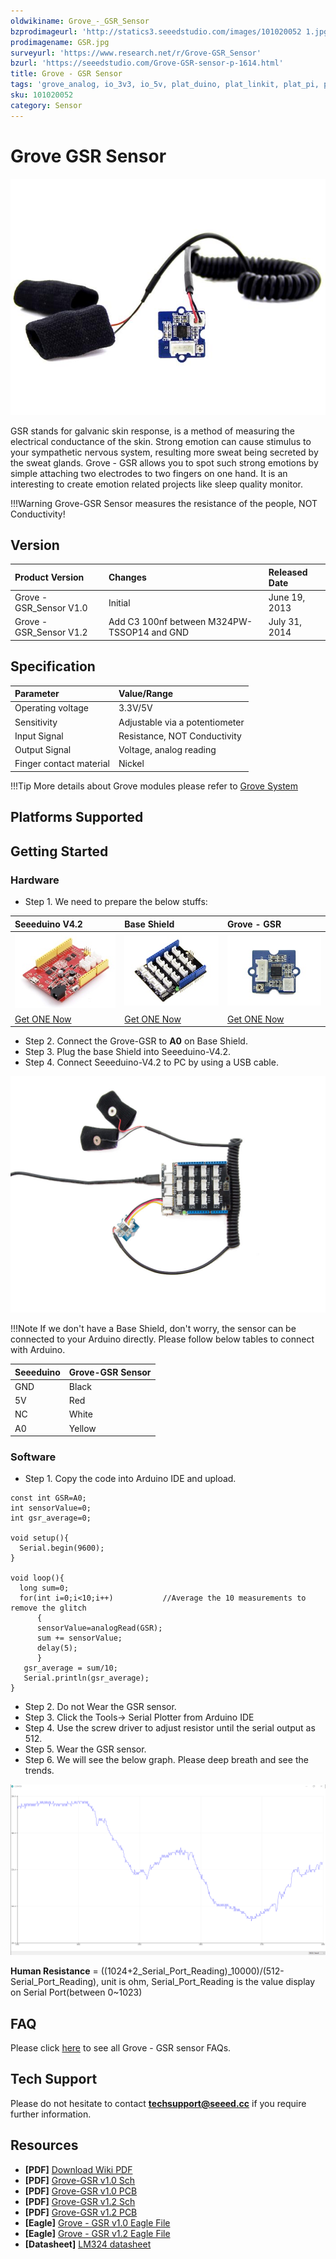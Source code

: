 ```yaml
---
oldwikiname: Grove_-_GSR_Sensor
bzprodimageurl: 'http://statics3.seeedstudio.com/images/101020052 1.jpg'
prodimagename: GSR.jpg
surveyurl: 'https://www.research.net/r/Grove-GSR_Sensor'
bzurl: 'https://seeedstudio.com/Grove-GSR-sensor-p-1614.html'
title: Grove - GSR Sensor
tags: 'grove_analog, io_3v3, io_5v, plat_duino, plat_linkit, plat_pi, plat_bbg'
sku: 101020052
category: Sensor
---
```


# Grove GSR Sensor

![](https://raw.githubusercontent.com/SeeedDocument/Grove-GSR_Sensor/master/img/GSR.jpg)

GSR stands for galvanic skin response, is a method of measuring the electrical conductance of the skin. Strong emotion can cause stimulus to your sympathetic nervous system, resulting more sweat being secreted by the sweat glands. Grove - GSR allows you to spot such strong emotions by simple attaching two electrodes to two fingers on one hand. It is an interesting to create emotion related projects like sleep quality monitor.

!!!Warning Grove-GSR Sensor measures the resistance of the people, NOT Conductivity!

## Version

| Product Version | Changes | Released Date |
| :--- | :--- | :--- |
| Grove - GSR\_Sensor V1.0 | Initial | June 19, 2013 |
| Grove - GSR\_Sensor V1.2 | Add C3 100nf between M324PW-TSSOP14 and GND | July 31, 2014 |

## Specification

| Parameter | Value/Range |
| :--- | :--- |
| Operating voltage | 3.3V/5V |
| Sensitivity | Adjustable via a potentiometer |
| Input Signal | Resistance, NOT Conductivity |
| Output Signal | Voltage, analog reading |
| Finger contact material | Nickel |

!!!Tip More details about Grove modules please refer to [Grove System](http://wiki.seeed.cc/Grove_System/)

## Platforms Supported

## Getting Started

### Hardware

* Step 1. We need to prepare the below stuffs:

| Seeeduino V4.2 | Base Shield | Grove - GSR |
| :--- | :--- | :--- |
| ![enter image description here](https://raw.githubusercontent.com/SeeedDocument/Grove_Light_Sensor/master/images/gs_1.jpg) | ![enter image description here](https://raw.githubusercontent.com/SeeedDocument/Grove_Light_Sensor/master/images/gs_4.jpg) | ![enter image description here](https://github.com/SeeedDocument/Grove-GSR_Sensor/raw/master/img/Grove-GSR_s.jpg) |
| [Get ONE Now](http://www.seeedstudio.com/Seeeduino-V4.2-p-2517.html) | [Get ONE Now](https://www.seeedstudio.com/Base-Shield-V2-p-1378.html) | [Get ONE Now](https://www.seeedstudio.com/Grove-GSR-sensor-p-1614.html) |

* Step 2. Connect the Grove-GSR to **A0** on Base Shield.
* Step 3. Plug the base Shield into Seeeduino-V4.2.
* Step 4. Connect Seeeduino-V4.2 to PC by using a USB cable.

![](https://github.com/SeeedDocument/Grove-GSR_Sensor/raw/master/img/Hardware_connection.jpg)

!!!Note If we don't have a Base Shield, don't worry, the sensor can be connected to your Arduino directly. Please follow below tables to connect with Arduino.

| Seeeduino | Grove-GSR Sensor |
| :--- | :--- |
| GND | Black |
| 5V | Red |
| NC | White |
| A0 | Yellow |

### Software

* Step 1. Copy the code into Arduino IDE and upload.

```text
const int GSR=A0;
int sensorValue=0;
int gsr_average=0;

void setup(){
  Serial.begin(9600);
}

void loop(){
  long sum=0;
  for(int i=0;i<10;i++)           //Average the 10 measurements to remove the glitch
      {
      sensorValue=analogRead(GSR);
      sum += sensorValue;
      delay(5);
      }
   gsr_average = sum/10;
   Serial.println(gsr_average);
}
```

* Step 2. Do not Wear the GSR sensor.
* Step 3. Click the Tools-&gt; Serial Plotter from Arduino IDE
* Step 4. Use the screw driver to adjust resistor until the serial output as 512.
* Step 5. Wear the GSR sensor.
* Step 6. We will see the below graph. Please deep breath and see the trends.  

![](https://github.com/SeeedDocument/Grove-GSR_Sensor/raw/master/img/Grove-GSR_Result.png)

**Human Resistance** = \(\(1024+2_Serial\_Port\_Reading\)_10000\)/\(512-Serial\_Port\_Reading\), unit is ohm, Serial\_Port\_Reading is the value display on Serial Port\(between 0~1023\)

## FAQ

Please click [here](http://support.seeedstudio.com/knowledgebase/articles/1827199-grove-gsr-sensor-sku-101020052) to see all Grove - GSR sensor FAQs.

## Tech Support

Please do not hesitate to contact **techsupport@seeed.cc** if you require further information.

## Resources

* **\[PDF\]** [Download Wiki PDF](https://github.com/SeeedDocument/Grove-GSR_Sensor/raw/master/res/Grove-GSR_Sensor_WiKi.pdf)
* **\[PDF\]** [Grove-GSR v1.0 Sch](https://github.com/SeeedDocument/Grove-GSR_Sensor/raw/master/res/Grove%20-%20GSR%20v1.0%20SCH.pdf)
* **\[PDF\]** [Grove-GSR v1.0 PCB](https://github.com/SeeedDocument/Grove-GSR_Sensor/raw/master/res/Grove%20-%20GSR%20v1.0%20PCB.pdf)
* **\[PDF\]** [Grove-GSR v1.2 Sch](https://github.com/SeeedDocument/Grove-GSR_Sensor/raw/master/res/Grove%20-%20GSR_v1.2_SCH.pdf)
* **\[PDF\]** [Grove-GSR v1.2 PCB](https://github.com/SeeedDocument/Grove-GSR_Sensor/raw/master/res/Grove%20-%20GSR_v1.2_PCB.pdf)
* **\[Eagle\]** [Grove - GSR v1.0 Eagle File](https://github.com/SeeedDocument/Grove-GSR_Sensor/raw/master/res/Grove-GSR_Eagle_File_V1.0.zip)
* **\[Eagle\]** [Grove - GSR v1.2 Eagle File](https://github.com/SeeedDocument/Grove-GSR_Sensor/raw/master/res/Grove-GSR_Eagle_File_V1.2.zip)
* **\[Datasheet\]** [LM324 datasheet](https://raw.githubusercontent.com/SeeedDocument/Grove-GSR_Sensor/master/res/Lm324.pdf)

